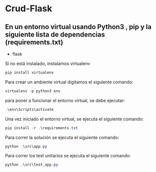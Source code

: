 # Crud-Flask
## En un entorno virtual usando Python3 , pip y la siguiente lista de dependencias (requirements.txt)
- flask



Si no está instalado, instalamos virtualenv

```powershell
pip install virtualenv
```

Para crear un ambiente virtual digitamos el siguiente comando:

```powershell
virtualenv -p python3 env
```

para poner a funcionar el entorno virtual, se debe ejecutar:

```powershell
.\env\Scripts\activate
```

Una vez iniciado el entorno virtual, se ejecuta el siguiente comando:

```powershell
pip install -r .\requirements.txt
```

Para correr la solución se ejecuta el siguiente comando:

```powershell
python .\src\app.py
```

Para correr los test unitarios se ejecuta el siguiente comando:

```powershell
python .\src\test_app.py
```

